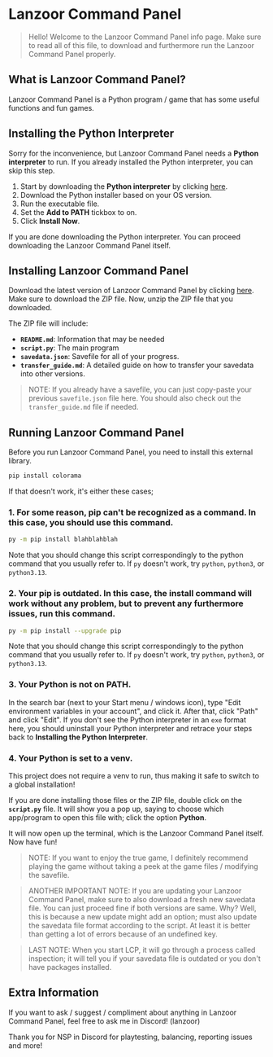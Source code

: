 # Lanzoor Command Panel 

> Hello! Welcome to the Lanzoor Command Panel info page. Make sure to read all of this file, to download and furthermore run the Lanzoor Command Panel properly.

## What is Lanzoor Command Panel?

Lanzoor Command Panel is a Python program / game that has some useful functions and fun games.

## Installing the Python Interpreter

Sorry for the inconvenience, but Lanzoor Command Panel needs a **Python interpreter** to run. If you already installed the Python interpreter, you can skip this step.

1. Start by downloading the **Python interpreter** by clicking [here](https://python.org/downloads).
2. Download the Python installer based on your OS version.
3. Run the executable file.
4. Set the **Add to PATH** tickbox to on.
5. Click **Install Now**.

If you are done downloading the Python interpreter. You can proceed downloading the Lanzoor Command Panel itself.

## Installing Lanzoor Command Panel

Download the latest version of Lanzoor Command Panel by clicking [here](https://github.com/Lanzoor/LCP/releases/latest). Make sure to download the ZIP file. Now, unzip the ZIP file that you downloaded.

The ZIP file will include:
- **`README.md`**: Information that may be needed
- **`script.py`**: The main program
- **`savedata.json`**: Savefile for all of your progress.
- **`transfer_guide.md`**: A detailed guide on how to transfer your savedata into other versions.

> NOTE: If you already have a savefile, you can just copy-paste your previous `savefile.json` file here. You should also check out the `transfer_guide.md` file if needed.

## Running Lanzoor Command Panel

Before you run Lanzoor Command Panel, you need to install this external library.

```bash
pip install colorama
```

If that doesn't work, it's either these cases;

### 1. For some reason, pip can't be recognized as a command. In this case, you should use this command.

```bash
py -m pip install blahblahblah
```

Note that you should change this script correspondingly to the python command that you usually refer to. If `py` doesn't work, try `python`, `python3`, or `python3.13`.

### 2. Your pip is outdated. In this case, the install command will work without any problem, but to prevent any furthermore issues, run this command.

```bash
py -m pip install --upgrade pip
```

Note that you should change this script correspondingly to the python command that you usually refer to. If `py` doesn't work, try `python`, `python3`, or `python3.13`.

### 3. Your Python is not on PATH.

In the search bar (next to your Start menu / windows icon), type "Edit environment variables in your account", and click it.
After that, click "Path" and click "Edit".
If you don't see the Python interpreter in an `exe` format here, you should uninstall your Python interpreter and retrace your steps back to **Installing the Python Interpreter**.

### 4. Your Python is set to a venv.

This project does not require a venv to run, thus making it safe to switch to a global installation!


If you are done installing those files or the ZIP file, double click on the **`script.py`** file. It will show you a pop up, saying to choose which app/program to open this file with; click the option **Python**.

It will now open up the terminal, which is the Lanzoor Command Panel itself. Now have fun!

> NOTE: If you want to enjoy the true game, I definitely recommend playing the game without taking a peek at the game files / modifying the savefile.

> ANOTHER IMPORTANT NOTE: If you are updating your Lanzoor Command Panel, make sure to also download a fresh new savedata file.
> You can just proceed fine if both versions are same.
> Why? Well, this is because a new update might add an option; must also update the savedata file format according to the script.
> At least it is better than getting a lot of errors because of an undefined key.

> LAST NOTE: When you start LCP, it will go through a process called inspection; it will tell you if your savedata file is outdated or you don't have packages installed.

## Extra Information

If you want to ask / suggest / compliment about anything in Lanzoor Command Panel, feel free to ask me in Discord! (lanzoor)

Thank you for NSP in Discord for playtesting, balancing, reporting issues and more!
